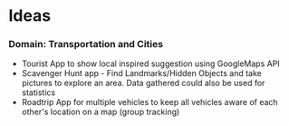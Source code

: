 # Ideas

### Domain: Transportation and Cities

* Tourist App to show local inspired suggestion using GoogleMaps API
* Scavenger Hunt app - Find Landmarks/Hidden Objects and take pictures to explore an area. Data gathered could also be used for statistics
* Roadtrip App for multiple vehicles to keep all vehicles aware of each other's location on a map \(group tracking\)

